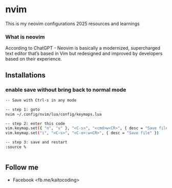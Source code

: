# nvim
This is my neovim configurations 2025 resources and learnings


### What is neovim 

According to ChatGPT - Neovim is basically a modernized, supercharged text editor that’s based in Vim but redesigned and improved by developers based on their experience.

## Installations

### enable save without bring back to normal mode



```sh
-- Save with Ctrl-s in any mode

-- step 1: goto 
nvim ~/.config/nvim/lua/config/keymaps.lua

-- step 2: enter this code
vim.keymap.set({ "n", "v" }, "<C-s>", "<cmd>w<CR>", { desc = "Save file" })
vim.keymap.set("i", "<C-s>", "<C-o>:w<CR>", { desc = "Save file" })

-- step 3: save and restart
:source %



```


## Follow me
- Facebook <fb.me/kaitocoding>
